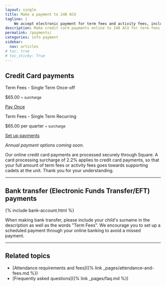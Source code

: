 ```yaml
---
layout: single
title: Make a payment to 248 ACU
tagline: | 
    We accept electronic payment for term fees and activity fees, including credit card payments and bank transfers. 
description: Make credit card payments online to 248 ACU for term fees and activitry fees
permalink: /payments/
categories: info payment
sidebar:
  nav: articles
# toc: true
# toc_sticky: True
---
```


## Credit Card payments

<div class="fees__credit-card">
    <div class="fees__box">
        <p class="fees__box__title">Term Fees - Single Term Once-off</p>
        <p class="fees__box__price"><span class="fees__box__price--amount">$65.00</span> <small>+ surcharge</small></p>
        <a target="_blank" data-url="https://square.link/u/lNgAjpJP?src=embd" href="https://square.link/u/lNgAjpJP?src=embed" class="fees__box__button">Pay Once</a>
    </div>

<div class="fees__box">
        <p class="fees__box__title">Term Fees - Single Term Recurring</p>
        <p class="fees__box__price"><span class="fees__box__price--amount">$65.00</span> per quarter <small>+ surcharge</small></p>
        <a target="_blank" data-url="https://square.link/u/JvOljc6b?src=embd" href="https://square.link/u/JvOljc6b?src=embed" class="fees__box__button">Set up payments</a>
</div>

</div>

_Annual payment options coming soon._

Our online credit card payments are processed securely through Square. A card processing surcharge of 2.2% applies to credit card payments, so that your full amount of term fees or activity fees goes towards supporting cadets at the unit. Thank you for your understanding.



--- 

## Bank transfer (Electronic Funds Transfer/EFT) payments

{% include bank-account.html %}

When making bank transfer, please include your child's surname in the description as well as the words "Term Fees". We encourage you to set up a scheduled payment through your online banking to avoid a missed payment. 


---

## Related topics

- [Attendance requirements and fees]({% link _pages/attendance-and-fees.md %})
- [Frequently asked questions]({% link _pages/faq.md %})



<script>
    function showCheckoutWindow(e) {
    e.preventDefault();

    const url = document.getElementById('embedded-checkout-modal-checkout-button').getAttribute('data-url');
    const title = 'Square Payment Links';

    // Some platforms embed in an iframe, so we want to top window to calculate sizes correctly
    const topWindow = window.top ? window.top : window;

    // Fixes dual-screen position                                Most browsers          Firefox
    const dualScreenLeft = topWindow.screenLeft !==  undefined ? topWindow.screenLeft : topWindow.screenX;
    const dualScreenTop = topWindow.screenTop !==  undefined   ? topWindow.screenTop  : topWindow.screenY;

    const width = topWindow.innerWidth ? topWindow.innerWidth : document.documentElement.clientWidth ? document.documentElement.clientWidth : screen.width;
    const height = topWindow.innerHeight ? topWindow.innerHeight : document.documentElement.clientHeight ? document.documentElement.clientHeight : screen.height;

    const h = height * .75;
    const w = 500;

    const systemZoom = width / topWindow.screen.availWidth;
    const left = (width - w) / 2 / systemZoom + dualScreenLeft;
    const top = (height - h) / 2 / systemZoom + dualScreenTop;
    const newWindow = window.open(url, title, `scrollbars=yes, width=${w / systemZoom}, height=${h / systemZoom}, top=${top}, left=${left}`);

    if (window.focus) newWindow.focus();
    }

    // This overrides the default checkout button click handler to show the embed modal
    // instead of opening a new tab with the given link url
    document.getElementById('embedded-checkout-modal-checkout-button').addEventListener('click', function (e) {
    showCheckoutWindow(e);
    });
</script>